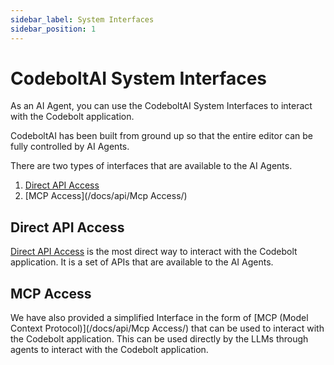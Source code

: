 ```yaml
---
sidebar_label: System Interfaces
sidebar_position: 1
---
```

# CodeboltAI System Interfaces

As an AI Agent, you can use the CodeboltAI System Interfaces to interact with the Codebolt application.

CodeboltAI has been built from ground up so that the entire editor can be fully controlled by AI Agents. 

There are two types of interfaces that are available to the AI Agents.

1. [Direct API Access](/docs/api/ApiAccess/)
2. [MCP Access](/docs/api/Mcp Access/)

## Direct API Access

[Direct API Access](/docs/api/ApiAccess/) is the most direct way to interact with the Codebolt application. It is a set of APIs that are available to the AI Agents.

## MCP Access

We have also provided a simplified Interface in the form of [MCP (Model Context Protocol)](/docs/api/Mcp Access/) that can be used to interact with the Codebolt application.
This can be used directly by the LLMs through agents to interact with the Codebolt application.